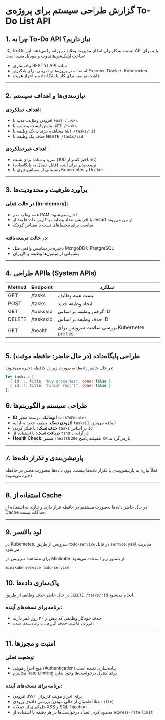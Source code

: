 # گزارش طراحی سیستم برای پروژه‌ی To-Do List API

## 1. چرا به To-Do API نیاز داریم؟
یک To-Do لیست به کاربران امکان مدیریت وظایف روزانه را می‌دهد. این API پایه برای ساخت اپلیکیشن‌های وب و موبایل مفید است:

- پیاده‌سازی RESTful API ساده  
- استفاده در پروژه‌های تمرینی برای یادگیری Express، Docker، Kubernetes  
- قابلیت توسعه برای کار با پایگاه‌داده و احراز هویت  

---

## 2. نیازمندی‌ها و اهداف سیستم

### اهداف عملکردی:
- افزودن وظایف جدید با `POST /tasks`
- نمایش لیست وظایف با `GET /tasks`
- مشاهده جزئیات یک وظیفه با `GET /tasks/:id`
- حذف یک وظیفه با `DELETE /tasks/:id`

### اهداف غیرعملکردی:
- سریع و ساده برای تست (تاخیر کمتر از 100ms)
- توسعه‌پذیر برای آینده (قابل اتصال به پایگاه‌داده)
- پشتیبانی از مقیاس‌پذیری با Kubernetes و Docker

---

## 3. برآورد ظرفیت و محدودیت‌ها

### در حالت فعلی (In-memory):
- همه وظایف در RAM ذخیره می‌شوند
- با افزایش تعداد وظایف یا کاربر، داده‌ها بعد از restart از بین می‌روند
- مناسب برای محیط‌های تست یا مقیاس کوچک

### در حالت توسعه‌یافته:
- ذخیره در دیتابیس واقعی مثل MongoDB یا PostgreSQL
- پشتیبانی از میلیون‌ها وظیفه و کاربران

---

## 4. طراحی APIها (System APIs)

| Method | Endpoint       | عملکرد                            |
|--------|----------------|----------------------------------|
| GET    | /tasks         | لیست همه وظایف                   |
| POST   | /tasks         | ایجاد وظیفه جدید                 |
| GET    | /tasks/:id     | گرفتن وظیفه بر اساس ID          |
| DELETE | /tasks/:id     | حذف وظیفه بر اساس ID            |
| GET    | /health        | بررسی سلامت سرویس برای Kubernetes probes |

---

## 5. طراحی پایگاه‌داده (در حال حاضر: حافظه موقت)

در حال حاضر داده‌ها به صورت زیر در حافظه ذخیره می‌شوند:

```javascript
let tasks = [
  { id: 1, title: "Buy groceries", done: false },
  { id: 2, title: "Finish report", done: false }
];
```
## 6. طراحی سیستم و الگوریتم‌ها

- **ID اتوماتیک**: توسط متغیر `taskIdCounter`
- **افزودن تسک**: وظیفه جدید به آرایه `tasks[]` اضافه می‌شود
- **حذف تسک**: با فیلتر کردن `tasks` بر اساس `id`
- **دریافت تسک**: با استفاده از `find()` در آرایه
- **Health Check**: مسیر `/health` همیشه پاسخ `200 OK` بازمی‌گرداند

---

## 7. پارتیشن‌بندی و تکرار داده‌ها

فعلاً نیازی به پارتیشن‌بندی یا تکرار داده‌ها نیست، چون داده‌ها به‌صورت محلی در حافظه ذخیره می‌شوند.

---

## 8. استفاده از Cache

در حال حاضر داده‌ها به‌صورت مستقیم در حافظه قرار دارند و نیازی به استفاده از Cache جداگانه نیست.

---

## 9. لود بالانسر

در Kubernetes، سرویس از طریق `todo-service` در فایل `service.yaml` مدیریت می‌شود.

برای مشاهده سرویس در Minikube، از دستور زیر استفاده می‌شود:

```bash
minikube service todo-service
```
## 10. پاک‌سازی داده‌ها

در حال حاضر حذف وظایف از طریق `DELETE /tasks/:id` انجام می‌شود.

### برنامه برای نسخه‌های آینده:
- حذف خودکار وظایفی که بیش از ۳۰ روز عمر دارند
- افزودن قابلیت حذف گروهی یا زمان‌بندی شده

---

## 11. امنیت و مجوزها

### وضعیت فعلی:
- هیچ احراز هویتی (Authentication) پیاده‌سازی نشده است
- مکانیزم Rate Limiting برای کنترل درخواست‌ها وجود ندارد

### برنامه برای نسخه‌های آینده:
- افزودن JWT برای احراز هویت کاربران
- بررسی داده‌ی ورودی (مثلاً اطمینان از خالی نبودن `title`)
- جلوگیری از حملات XSS و SQL Injection
- محدود کردن تعداد درخواست‌ها در هر دقیقه با استفاده از `express-rate-limit`


